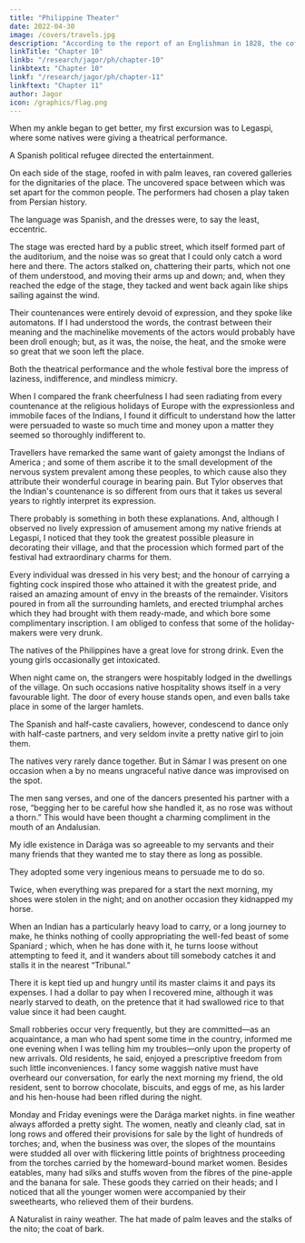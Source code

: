 ```yaml
---
title: "Philippine Theater"
date: 2022-04-30
image: /covers/travels.jpg
description: "According to the report of an Englishman in 1828, the coffee-plant was almost unknown 40 years before, and was represented only by a few specimens in the Botanical Gardens at Manila"
linkTitle: "Chapter 10"
linkb: "/research/jagor/ph/chapter-10"
linkbtext: "Chapter 10"
linkf: "/research/jagor/ph/chapter-11"
linkftext: "Chapter 11"
author: Jagor
icon: /graphics/flag.png
---
```



When my ankle began to get better, my first excursion was to Legaspi, where some natives were giving a theatrical performance. 

A Spanish political refugee directed the entertainment. 

On each side of the stage, roofed in with palm leaves, ran covered galleries for the dignitaries of the place. The uncovered space between which was set apart for the common people. The performers had chosen a play taken from Persian history. 

The language was Spanish, and the dresses were, to say the least, eccentric. 

The stage was erected hard by a public street, which itself formed part of the auditorium, and the noise was so great that I could only catch a word here and there. The actors stalked on, chattering their parts, which not one of them understood, and moving their arms up and down; and, when they reached the edge of the stage, they tacked and went back again like ships sailing against the wind. 

Their countenances were entirely devoid of expression, and they spoke like automatons. If I had understood the words, the contrast between their meaning and the machinelike movements of the actors would probably have been droll enough; but, as it was, the noise, the heat, and the smoke were so great that we soon left the place.

Both the theatrical performance and the whole festival bore the impress of laziness, indifference, and mindless mimicry. 

When I compared the frank cheerfulness I had seen radiating from every countenance at the religious holidays of Europe with the expressionless and immobile faces of the Indians, I found it difficult to understand how the latter were persuaded to waste so much time and money upon a matter they seemed so thoroughly indifferent to.

Travellers have remarked the same want of gaiety amongst the Indians of America ; and some of them ascribe it to the small development of the nervous system prevalent among these peoples, to which cause also they attribute their wonderful courage in bearing pain. But Tylor observes that the Indian's countenance is so different from ours that it takes us several years to rightly interpret its expression. 

There probably is something in both these explanations. And, although I observed no lively expression of amusement among my native friends at Legaspi, I noticed that they took the greatest possible pleasure in decorating their village, and that the procession which formed part of the festival had extraordinary charms for them. 

Every individual was dressed in his very best; and the honour of carrying a fighting cock inspired those who attained it with the greatest pride, and raised an amazing amount of envy in the breasts of the remainder. Visitors poured in from all the surrounding hamlets, and erected triumphal arches which they had brought with them ready-made, and which bore some complimentary inscription. I am obliged to confess that some of the holiday-makers were very drunk.

The natives of the Philippines have a great love for strong drink. Even the young girls occasionally get intoxicated. 

When night came on, the strangers were hospitably lodged in the dwellings of the village. On such occasions native hospitality shows itself in a very favourable light. The door of every house stands open, and even balls take place in some of the larger hamlets. 

The Spanish and half-caste cavaliers, however, condescend to dance only with half-caste partners, and very seldom invite a pretty native girl to join them. 

The natives very rarely dance together. But in Sámar I was present on one occasion when a by no means ungraceful native dance was improvised on the spot. 

The men sang verses, and one of the dancers presented his partner with a rose, “begging her to be careful how she handled it, as no rose was without a thorn.” This would have been thought a charming compliment in the mouth of an Andalusian.

My idle existence in Darága was so agreeable to my servants and their many friends that they wanted me to stay there as long as possible. 

They adopted some very ingenious means to persuade me to do so. 

Twice, when everything was prepared for a start the next morning, my shoes were stolen in the night; and on another occasion they kidnapped my horse. 

When an Indian has a particularly heavy load to carry, or a long journey to make, he thinks nothing of coolly appropriating the well-fed beast of some Spaniard ; which, when he has done with it, he turns loose without attempting to feed it, and it wanders about till somebody catches it and stalls it in the nearest “Tribunal.” 

There it is kept tied up and hungry until its master claims it and pays its expenses. I had a dollar to pay when I recovered mine, although it was nearly starved to death, on the pretence that it had swallowed rice to that value since it had been caught.

Small robberies occur very frequently, but they are committed—as an acquaintance, a man who had spent some time in the country, informed me one evening when I was telling him my troubles—only upon the property of new arrivals. Old residents, he said, enjoyed a prescriptive freedom from such little inconveniences. I fancy some waggish native must have overheard our conversation, for early the next morning my friend, the old resident, sent to borrow chocolate, biscuits, and eggs of me, as his larder and his hen-house had been rifled during the night.

Monday and Friday evenings were the Darága market nights. in fine weather always afforded a pretty sight. The women, neatly and cleanly clad, sat in long rows and offered their provisions for sale by the light of hundreds of torches; and, when the business was over, the slopes of the mountains were studded all over with flickering little points of brightness proceeding from the torches carried by the homeward-bound market women. Besides eatables, many had silks and stuffs woven from the fibres of the pine-apple and the banana for sale. These goods they carried on their heads; and I noticed that all the younger women were accompanied by their sweethearts, who relieved them of their burdens.

A Naturalist in rainy weather. The hat made of palm leaves and the stalks of the nito; the coat of bark.